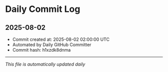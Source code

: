 # Daily Commit Log

## 2025-08-02

- Commit created at: 2025-08-02 02:00:00 UTC
- Automated by Daily GitHub Committer
- Commit hash: h1xzdk8dnma

---
*This file is automatically updated daily*
